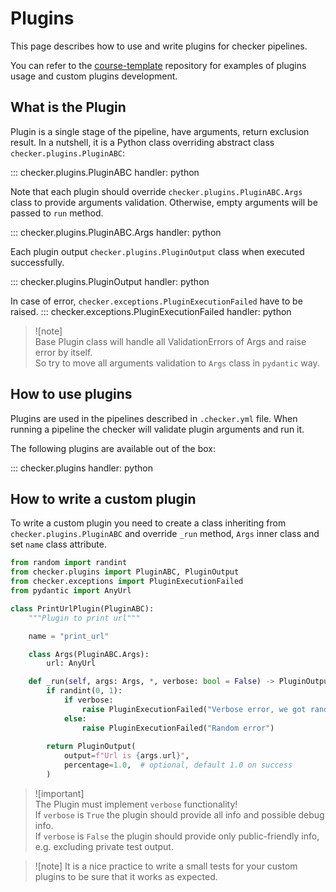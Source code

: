 # Plugins

This page describes how to use and write plugins for checker pipelines.

You can refer to the [course-template](https://github.com/manytask/course-template) repository for examples of plugins usage and custom plugins development.


## What is the Plugin

Plugin is a single stage of the pipeline, have arguments, return exclusion result. 
In a nutshell, it is a Python class overriding abstract class `checker.plugins.PluginABC`:

::: checker.plugins.PluginABC
    handler: python

Note that each plugin should override `checker.plugins.PluginABC.Args` class to provide arguments validation. Otherwise, empty arguments will be passed to `run` method.

::: checker.plugins.PluginABC.Args
    handler: python


Each plugin output `checker.plugins.PluginOutput` class when executed successfully. 

::: checker.plugins.PluginOutput
    handler: python

In case of error, `checker.exceptions.PluginExecutionFailed` have to be raised.
::: checker.exceptions.PluginExecutionFailed
    handler: python

> ![note]  
> Base Plugin class will handle all ValidationErrors of Args and raise error by itself.  
> So try to move all arguments validation to `Args` class in `pydantic` way.


## How to use plugins

Plugins are used in the pipelines described in `.checker.yml` file. When running a pipeline the checker will validate plugin arguments and run it.

The following plugins are available out of the box:

::: checker.plugins
    handler: python

[//]: # (TODO: list here all plugins available out of the box)


## How to write a custom plugin

To write a custom plugin you need to create a class inheriting from `checker.plugins.PluginABC` and override `_run` method, `Args` inner class and set `name` class attribute.

[//]: # (TODO: test example)

```python
from random import randint
from checker.plugins import PluginABC, PluginOutput
from checker.exceptions import PluginExecutionFailed
from pydantic import AnyUrl

class PrintUrlPlugin(PluginABC):
    """Plugin to print url"""

    name = "print_url"

    class Args(PluginABC.Args):
        url: AnyUrl

    def _run(self, args: Args, *, verbose: bool = False) -> PluginOutput:
        if randint(0, 1):
            if verbose:
                raise PluginExecutionFailed("Verbose error, we got randint=1")
            else:
                raise PluginExecutionFailed("Random error")
        
        return PluginOutput(
            output=f"Url is {args.url}",
            percentage=1.0,  # optional, default 1.0 on success
        )
```

> ![important]  
> The Plugin must implement `verbose` functionality!  
> If `verbose` is `True` the plugin should provide all info and possible debug info.  
> If `verbose` is `False` the plugin should provide only public-friendly info, e.g. excluding private test output.

> ![note]
> It is a nice practice to write a small tests for your custom plugins to be sure that it works as expected.
